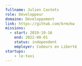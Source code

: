 ```yaml
---
fullname: Julien Castets
role: Développeur
domaine: Développement
link: https://github.com/brmzkw
missions:
  - start: 2019-10-16
    end: 2022-08-01
    status: independent
    employer: Codeurs en Liberté
startups:
    - le-taxi
---
```

